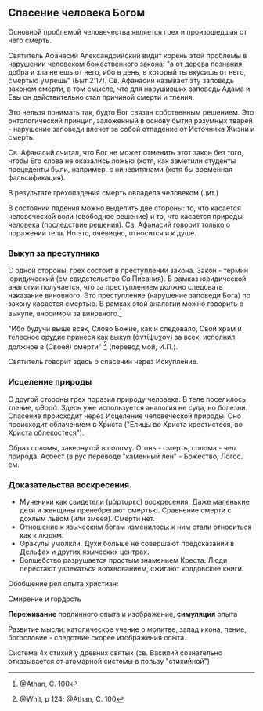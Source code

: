 ## Спасение человека Богом

Основной проблемой человечества является грех и произошедшая от него смерть.

Святитель Афанасий Александрийский видит корень этой проблемы в нарушении человеком божественного закона: "а от дерева познания добра и зла не ешь от него, ибо в день, в который ты вкусишь от него, смертью умрешь" (Быт 2:17). Св. Афанасий называет эту заповедь законом смерти, в том смысле, что для нарушивших заповедь Адама и Евы он действительно стал причиной смерти и тления.

Это нельзя понимать так, будто Бог связан собственным решением. Это онтологический принцип, заложенный в основу бытия разумных тварей - нарушение заповеди влечет за собой отпадение от Источника Жизни и смерть.

Св. Афанасий считал, что Бог не может отменить этот закон без того, чтобы Его слова не оказались ложью (хотя, как заметили студенты прецеденты были, например, с ниневитянами (хотя бы временная фальсификация).

В результате грехопадения смерть овладела человеком (цит.)

В состоянии падения можно выделить две стороны: то, что касается человеческой воли (свободное решение) и то, что касается природы человека (последствие решения). Св. Афанасий говорит только о поражении тела. Но это, очевидно, относится и к душе.

<!-- ![](../image/salv001.png){width=450 height=400} -->

### Выкуп за преступника

С одной стороны, грех состоит в преступлении закона. Закон - термин юридический (см свидетельство Св Писания). В рамказ юридической аналогии получается, что за преступлением должно следовать наказание виновного. Это преступление (нарушение заповеди Бога) по закону карается смертью. В рамках этой аналогии можно говорить о выкупе, вносимом за виновного.[^1] 

"Ибо будучи выше всех, Слово Божие, как и следовало, Свой храм и телесное орудие принеся как выкуп (ἀντίψυχον) за всех, исполнил должное в (Своей) смерти" [^2] (перевод мой, И.П.).

Святитель говорит здесь о спасении через Искупление.

### Исцеление природы

С другой стороны грех поразил природу человека. В теле поселилось тление, φθορά. Здесь уже используется аналогия не суда, но болезни. Спасение происходит через Исцеление человеческой природы. Оно происходит облачением в Христа ("Елицы во Христа крестистеся, во Христа облекостеся").

Образ соломы, завернутой в солому. Огонь - смерть, солома - чел. природа. Асбест (в рус переводе "каменный лен" - Божество, Логос.
см. 
    
<!-- ![](../image/salv002.png){width=450 height=400} -->

### Доказательства воскресения.

* Мученики как свидетели (μάρτυρες) воскресения. 
  Даже маленькие дети и женщины пренебрегают смертью. 
  Сравнение смерти с дохлым львом (или змеей). Смерти нет. 
* Отношение к языческим богам изменилось: к ним стали относиться как к людям.
* Оракулы умолкли.
  Духи больше не совершают предсказаний в Дельфах и других языческих центрах.
* Волшебство разрушается простым знамением Креста. 
  Люди перестают увлекаться волхвованием, сжигают колдовские книги.

Обобщение рел опыта христиан:

<!-- ![](../image/salv003.png){width=450 height=400} -->

Смирение и гордость

**Переживание** подлинного опыта и изображение, **симуляция** опыта

Развитие мысли: католическое учение о молитве, запад икона, пение, богословие - следствие скорее изображения опыта.

Система 4х стихий у древних святых (св. Василий сознательно отказывается от атомарной системы в пользу "стихийной")

<!-- ![](../image/salv004.png){width=450 height=400} -->

<!-- Возможно стоит сказать о том, что упор на понимание греха как вины и спасение как искупление не всегда позволяет найти контакт с собеседником. Полезно указать на понимание греха как болезни и спасения как исцеление -->

[^1]: @Athan, С. 100
[^2]: @Whit, p 124; @Athan, С. 100
